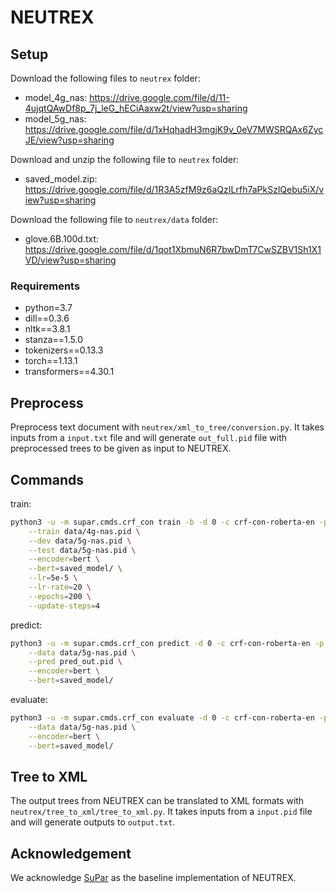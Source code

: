 # NEUTREX

## Setup

Download the following files to `neutrex` folder:  
- model_4g_nas: https://drive.google.com/file/d/11-4ujqtQAwDf8p_7j_leG_hECiAaxw2t/view?usp=sharing
- model_5g_nas: https://drive.google.com/file/d/1xHqhadH3mgjK9v_0eV7MWSRQAx6ZycJE/view?usp=sharing

Download and unzip the following file to `neutrex` folder:  
- saved_model.zip: https://drive.google.com/file/d/1R3A5zfM9z6aQzILrfh7aPkSzlQebu5iX/view?usp=sharing

Download the following file to `neutrex/data` folder:  
- glove.6B.100d.txt: https://drive.google.com/file/d/1qot1XbmuN6R7bwDmT7CwSZBV1Sh1X1VD/view?usp=sharing

### Requirements

- python=3.7
- dill==0.3.6
- nltk==3.8.1
- stanza==1.5.0
- tokenizers==0.13.3
- torch==1.13.1
- transformers==4.30.1

## Preprocess

Preprocess text document with `neutrex/xml_to_tree/conversion.py`. 
It takes inputs from a `input.txt` file and 
will generate `out_full.pid` file with preprocessed trees to be given as input to NEUTREX.  


## Commands

train: 
```sh
python3 -u -m supar.cmds.crf_con train -b -d 0 -c crf-con-roberta-en -p model_4g_nas \
    --train data/4g-nas.pid \
    --dev data/5g-nas.pid \
    --test data/5g-nas.pid \
    --encoder=bert \
    --bert=saved_model/ \
    --lr=5e-5 \
    --lr-rate=20 \
    --epochs=200 \
    --update-steps=4 
```

predict:
```sh
python3 -u -m supar.cmds.crf_con predict -d 0 -c crf-con-roberta-en -p model_4g_nas \
    --data data/5g-nas.pid \
    --pred pred_out.pid \
    --encoder=bert \
    --bert=saved_model/
```

evaluate:
```sh
python3 -u -m supar.cmds.crf_con evaluate -d 0 -c crf-con-roberta-en -p model_4g_nas \
    --data data/5g-nas.pid \
    --encoder=bert \
    --bert=saved_model/
```

## Tree to XML

The output trees from NEUTREX can be translated to XML formats with `neutrex/tree_to_xml/tree_to_xml.py`. 
It takes inputs from a `input.pid` file and will generate outputs to `output.txt`.  

## Acknowledgement

We acknowledge [SuPar](https://github.com/yzhangcs/parser) as the baseline implementation of NEUTREX. 